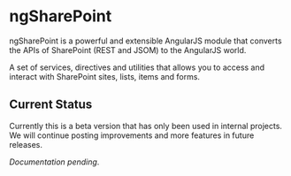 ngSharePoint
=============

ngSharePoint is a powerful and extensible AngularJS module that converts the APIs of SharePoint (REST and JSOM) to the AngularJS world.

A set of services, directives and utilities that allows you to access and interact with SharePoint sites, lists, items and forms.

Current Status
--------------
Currently this is a beta version that has only been used in internal projects. We will continue posting improvements and more features in future releases.


*Documentation pending*.
